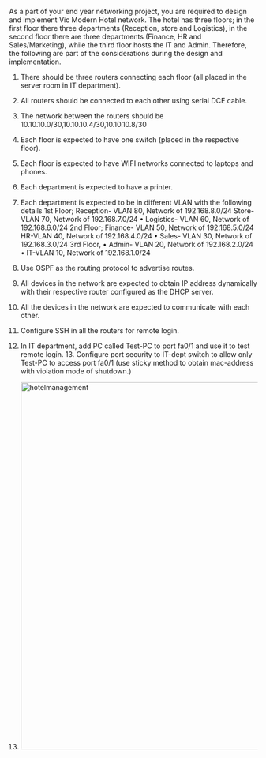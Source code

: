 As a part of your end year networking project, you are required to design and implement Vic Modern Hotel network. The hotel has three floors; in the first floor there three departments (Reception, store and Logistics), in the second floor there are three departments (Finance, HR and Sales/Marketing), while the third floor hosts the IT and Admin. Therefore, the following are part of the considerations during the design and implementation.
1. There should be three routers connecting each floor (all placed in the server room in IT department).
2. All routers should be connected to each other using serial DCE cable.
3. The network between the routers should be 10.10.10.0/30,10.10.10.4/30,10.10.10.8/30
4. Each floor is expected to have one switch (placed in the respective floor).
5. Each floor is expected to have WIFI networks connected to laptops and phones.
6. Each department is expected to have a printer.
7. Each department is expected to be in different VLAN with the following details
1st Floor;
Reception- VLAN 80, Network of 192.168.8.0/24
Store- VLAN 70, Network of 192.168.7.0/24
• Logistics- VLAN 60, Network of 192.168.6.0/24
2nd Floor;
Finance- VLAN 50, Network of 192.168.5.0/24 HR-VLAN 40, Network of 192.168.4.0/24
• Sales- VLAN 30, Network of 192.168.3.0/24
3rd Floor,
• Admin- VLAN 20, Network of 192.168.2.0/24
• IT-VLAN 10, Network of 192.168.1.0/24

8. Use OSPF as the routing protocol to advertise routes.
9. All devices in the network are expected to obtain IP address dynamically with their respective router configured as the DHCP server.
10. All the devices in the network are expected to communicate with each other.
11. Configure SSH in all the routers for remote login.
12. In IT department, add PC called Test-PC to port fa0/1 and use it to test remote login. 13. Configure port security to IT-dept switch to allow only Test-PC to access port fa0/1 (use sticky method to obtain mac-address with violation mode of shutdown.)

13. <img width="1917" height="744" alt="hotelmanagement" src="https://github.com/user-attachments/assets/a0531330-7fe9-4171-beb8-5d5cd42c9768" />
